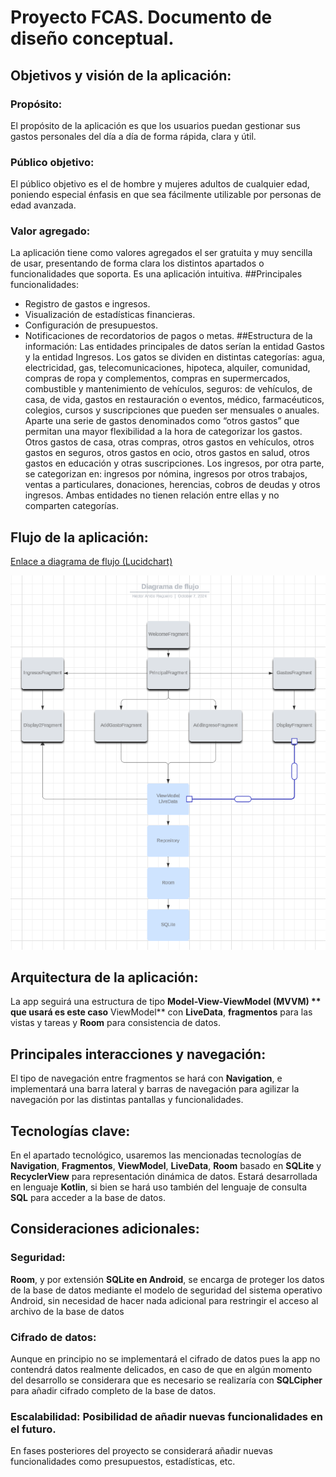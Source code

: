 # Proyecto FCAS. Documento de diseño conceptual.
## Objetivos y visión de la aplicación:
### Propósito: 
El propósito de la aplicación es que los usuarios puedan gestionar sus gastos personales del día a día de forma rápida, clara y útil.
### Público objetivo: 
El público objetivo es el de hombre y mujeres adultos de cualquier edad, poniendo especial énfasis en que sea fácilmente utilizable por personas de edad avanzada.
### Valor agregado: 
La aplicación tiene como valores agregados el ser gratuita y muy sencilla de usar, presentando de forma clara los distintos apartados o funcionalidades que soporta. Es una aplicación intuitiva.
##Principales funcionalidades:
-	Registro de gastos e ingresos.
-	Visualización de estadísticas financieras.
-	Configuración de presupuestos.
-	Notificaciones de recordatorios de pagos o metas.
##Estructura de la información:
Las entidades principales de datos serían la entidad Gastos y la entidad Ingresos.
Los gatos se dividen en distintas categorías: agua, electricidad, gas, telecomunicaciones, hipoteca, alquiler, comunidad, compras de ropa y complementos, compras en supermercados, combustible y mantenimiento de vehículos, seguros: de vehículos, de casa, de vida, gastos en restauración o eventos, médico, farmacéuticos, colegios, cursos y suscripciones que pueden ser mensuales o anuales. Aparte una serie de gastos denominados como “otros gastos” que permitan una mayor flexibilidad a la hora de categorizar los gastos. Otros gastos de casa, otras compras, otros gastos en vehículos, otros gastos en seguros, otros gastos en ocio, otros gastos en salud, otros gastos en educación y otras suscripciones.
Los ingresos, por otra parte, se categorizan en: ingresos por nómina, ingresos por otros trabajos, ventas a particulares, donaciones, herencias, cobros de deudas y otros ingresos.
 Ambas entidades no tienen relación entre ellas y no comparten categorías.

## Flujo de la aplicación:
[Enlace a diagrama de flujo (Lucidchart)](https://lucid.app/lucidchart/ba0a8bfe-cadc-4a16-ba8f-ce37af9e8f49/edit?viewport_loc=-975%2C16%2C3224%2C1535%2C0_0&invitationId=inv_5d14c2c4-8c5d-4f05-8340-c8a9c2ea06f4)

![Diagrama de flujo de aplicacion](Doc/Imagenes/flujo_aplicacion.png)

## Arquitectura de la aplicación:
La app seguirá una estructura de tipo **Model-View-ViewModel (MVVM) ** que usará es este caso** ViewModel** con **LiveData**, **fragmentos** para las vistas y tareas y **Room** para consistencia de datos.
## Principales interacciones y navegación:
El tipo de navegación entre fragmentos se hará con **Navigation**, e implementará una barra lateral y barras de navegación para agilizar la navegación por las distintas pantallas y funcionalidades.
## Tecnologías clave:
En el apartado tecnológico, usaremos las mencionadas tecnologías de **Navigation**, **Fragmentos**, **ViewModel**, **LiveData**, **Room** basado en **SQLite** y **RecyclerView** para representación dinámica de datos. Estará desarrollada en lenguaje **Kotlin**, si bien se hará uso también del lenguaje de consulta **SQL** para acceder a la base de datos.
## Consideraciones adicionales:
### Seguridad: 
**Room**, y por extensión **SQLite en Android**, se encarga de proteger los datos de la base de datos mediante el modelo de seguridad del sistema operativo Android, sin necesidad de hacer nada adicional para restringir el acceso al archivo de la base de datos
### Cifrado de datos: 
Aunque en principio no se implementará el cifrado de datos pues la app no contendrá datos realmente delicados, en caso de que en algún momento del desarrollo se considerara que es necesario se realizaría con **SQLCipher** para añadir cifrado completo de la base de datos.
### Escalabilidad: Posibilidad de añadir nuevas funcionalidades en el futuro.
En fases posteriores del proyecto se considerará añadir nuevas funcionalidades como presupuestos, estadísticas, etc.
